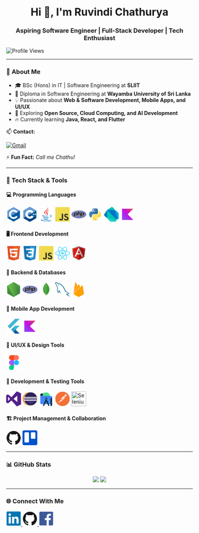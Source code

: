 <h1 align="center">Hi 👋, I'm Ruvindi Chathurya</h1>
<h3 align="center">Aspiring Software Engineer | Full-Stack Developer | Tech Enthusiast</h3>

<p align="left">
  <img src="https://komarev.com/ghpvc/?username=MatharaArachchi&label=Profile%20views&color=0e75b6&style=flat" alt="Profile Views" />
</p>

---

### 📌 **About Me**
- 🎓 BSc (Hons) in IT | Software Engineering at **SLIIT**  
- 📜 Diploma in Software Engineering at **Wayamba University of Sri Lanka**  
- 💡 Passionate about **Web & Software Development, Mobile Apps, and UI/UX**  
- 🚀 Exploring **Open Source, Cloud Computing, and AI Development**  
- 🔥 Currently learning **Java, React, and Flutter**  

📫 **Contact:**  

[![Gmail](https://img.shields.io/badge/ruvindichathurya@gmail.com-D14836?style=flat&logo=gmail&logoColor=white)](mailto:ruvindichathurya@gmail.com)

⚡ **Fun Fact:** *Call me Chathu!*

---

### 🚀 **Tech Stack & Tools**
#### 💻 **Programming Languages**
<p align="left">
  <img src="https://raw.githubusercontent.com/devicons/devicon/master/icons/c/c-original.svg" width="40" height="40"/>
  <img src="https://raw.githubusercontent.com/devicons/devicon/master/icons/cplusplus/cplusplus-original.svg" width="40" height="40"/>
  <img src="https://raw.githubusercontent.com/devicons/devicon/master/icons/java/java-original.svg" width="40" height="40"/>
  <img src="https://raw.githubusercontent.com/devicons/devicon/master/icons/javascript/javascript-original.svg" width="40" height="40"/>
  <img src="https://raw.githubusercontent.com/devicons/devicon/master/icons/php/php-original.svg" width="40" height="40"/>
  <img src="https://raw.githubusercontent.com/devicons/devicon/master/icons/python/python-original.svg" width="40" height="40"/>
  <img src="https://raw.githubusercontent.com/devicons/devicon/master/icons/dart/dart-original.svg" width="40" height="40"/>
  <img src="https://raw.githubusercontent.com/devicons/devicon/master/icons/kotlin/kotlin-original.svg" width="40" height="40"/>
</p>

#### 🖥️ **Frontend Development**
<p align="left">
  <img src="https://raw.githubusercontent.com/devicons/devicon/master/icons/html5/html5-original.svg" width="40" height="40"/>
  <img src="https://raw.githubusercontent.com/devicons/devicon/master/icons/css3/css3-original.svg" width="40" height="40"/>
  <img src="https://raw.githubusercontent.com/devicons/devicon/master/icons/javascript/javascript-original.svg" width="40" height="40"/>
  <img src="https://raw.githubusercontent.com/devicons/devicon/master/icons/react/react-original.svg" width="40" height="40"/>
  <img src="https://raw.githubusercontent.com/devicons/devicon/master/icons/angularjs/angularjs-original.svg" width="40" height="40"/>
</p>

#### 🔧 **Backend & Databases**
<p align="left">
  <img src="https://raw.githubusercontent.com/devicons/devicon/master/icons/nodejs/nodejs-original.svg" width="40" height="40"/>
  <img src="https://raw.githubusercontent.com/devicons/devicon/master/icons/php/php-original.svg" width="40" height="40"/>
  <img src="https://raw.githubusercontent.com/devicons/devicon/master/icons/mongodb/mongodb-original.svg" width="40" height="40"/>
  <img src="https://raw.githubusercontent.com/devicons/devicon/master/icons/mysql/mysql-original.svg" width="40" height="40"/>
  <img src="https://raw.githubusercontent.com/devicons/devicon/master/icons/firebase/firebase-plain.svg" width="40" height="40"/>
</p>

#### 📱 **Mobile App Development**
<p align="left">
  <img src="https://raw.githubusercontent.com/devicons/devicon/master/icons/flutter/flutter-original.svg" width="40" height="40"/>
  <img src="https://raw.githubusercontent.com/devicons/devicon/master/icons/kotlin/kotlin-original.svg" width="40" height="40"/>
</p>

#### 🎨 **UI/UX & Design Tools**
<p align="left">
  <img src="https://raw.githubusercontent.com/devicons/devicon/master/icons/figma/figma-original.svg" width="40" height="40"/>
</p>

#### 🔬 **Development & Testing Tools**
<p align="left">
  <img src="https://raw.githubusercontent.com/devicons/devicon/master/icons/visualstudio/visualstudio-plain.svg" width="40" height="40"/>
  <img src="https://raw.githubusercontent.com/devicons/devicon/master/icons/eclipse/eclipse-original.svg" width="40" height="40"/>
  <img src="https://raw.githubusercontent.com/devicons/devicon/master/icons/androidstudio/androidstudio-original.svg" width="40" height="40"/>
  <img src="https://raw.githubusercontent.com/devicons/devicon/master/icons/postman/postman-original.svg" width="40" height="40"/>
  <img src="https://upload.wikimedia.org/wikipedia/commons/d/d5/Selenium_Logo.png" width="40" height="40" title="Selenium IDE"/>
</p>
</p>

#### 🏗 **Project Management & Collaboration**
<p align="left">
  <img src="https://raw.githubusercontent.com/devicons/devicon/master/icons/github/github-original.svg" width="40" height="40"/>
  <img src="https://raw.githubusercontent.com/devicons/devicon/master/icons/trello/trello-plain.svg" width="40" height="40"/>
</p>


---

### 📊 **GitHub Stats**
<p align="center">
  <img width="48%" src="https://github-readme-stats.vercel.app/api?username=ruvindi-matharaarachchi&show_icons=true&theme=radical" />
  <img width="48%" src="https://github-readme-streak-stats.herokuapp.com/?user=ruvindi-matharaarachchi&theme=radical" />
</p>

---


### 🌐 **Connect With Me**
<p align="left">
  <a href="https://www.linkedin.com/in/ruvindi-chathurya-7088942a1/">
    <img src="https://raw.githubusercontent.com/devicons/devicon/master/icons/linkedin/linkedin-original.svg" width="40" height="40"/>
  </a>
  <a href="https://github.com/ruvindi-matharaarachchi">
    <img src="https://raw.githubusercontent.com/devicons/devicon/master/icons/github/github-original.svg" width="40" height="40"/>
  </a>
  <a href="https://fb.com/ruvindi.chathurya">
    <img src="https://raw.githubusercontent.com/devicons/devicon/master/icons/facebook/facebook-original.svg" width="40" height="40"/>
  </a>
</p>


